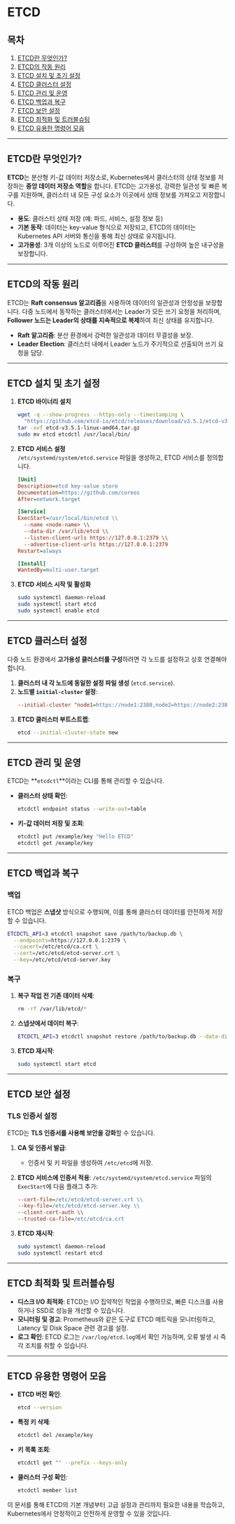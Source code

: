 
# ETCD

## 목차
1. [ETCD란 무엇인가?](#ETCD란-무엇인가)
2. [ETCD의 작동 원리](#ETCD의-작동-원리)
3. [ETCD 설치 및 초기 설정](#ETCD-설치-및-초기-설정)
4. [ETCD 클러스터 설정](#ETCD-클러스터-설정)
5. [ETCD 관리 및 운영](#ETCD-관리-및-운영)
6. [ETCD 백업과 복구](#ETCD-백업과-복구)
7. [ETCD 보안 설정](#ETCD-보안-설정)
8. [ETCD 최적화 및 트러블슈팅](#ETCD-최적화-및-트러블슈팅)
9. [ETCD 유용한 명령어 모음](#ETCD-유용한-명령어-모음)

---

## ETCD란 무엇인가?

**ETCD**는 분산형 키-값 데이터 저장소로, Kubernetes에서 클러스터의 상태 정보를 저장하는 **중앙 데이터 저장소 역할**을 합니다. ETCD는 고가용성, 강력한 일관성 및 빠른 복구를 지원하며, 클러스터 내 모든 구성 요소가 이곳에서 상태 정보를 가져오고 저장합니다.

- **용도**: 클러스터 상태 저장 (예: 파드, 서비스, 설정 정보 등)
- **기본 동작**: 데이터는 key-value 형식으로 저장되고, ETCD의 데이터는 Kubernetes API 서버와 통신을 통해 최신 상태로 유지됩니다.
- **고가용성**: 3개 이상의 노드로 이루어진 **ETCD 클러스터**를 구성하여 높은 내구성을 보장합니다.

---

## ETCD의 작동 원리

ETCD는 **Raft consensus 알고리즘**을 사용하여 데이터의 일관성과 안정성을 보장합니다. 다중 노드에서 동작하는 클러스터에서는 Leader가 모든 쓰기 요청을 처리하며, **Follower 노드는 Leader의 상태를 지속적으로 복제**하여 최신 상태를 유지합니다.

- **Raft 알고리즘**: 분산 환경에서 강력한 일관성과 데이터 무결성을 보장.
- **Leader Election**: 클러스터 내에서 Leader 노드가 주기적으로 선출되어 쓰기 요청을 담당.

---

## ETCD 설치 및 초기 설정

1. **ETCD 바이너리 설치**
   ```bash
   wget -q --show-progress --https-only --timestamping \
     "https://github.com/etcd-io/etcd/releases/download/v3.5.1/etcd-v3.5.1-linux-amd64.tar.gz"
   tar -xvf etcd-v3.5.1-linux-amd64.tar.gz
   sudo mv etcd etcdctl /usr/local/bin/
   ```

2. **ETCD 서비스 설정**  
   `/etc/systemd/system/etcd.service` 파일을 생성하고, ETCD 서비스를 정의합니다.
   ```ini
   [Unit]
   Description=etcd key-value store
   Documentation=https://github.com/coreos
   After=network.target

   [Service]
   ExecStart=/usr/local/bin/etcd \\
     --name <node-name> \\
     --data-dir /var/lib/etcd \\
     --listen-client-urls https://127.0.0.1:2379 \\
     --advertise-client-urls https://127.0.0.1:2379
   Restart=always

   [Install]
   WantedBy=multi-user.target
   ```

3. **ETCD 서비스 시작 및 활성화**
   ```bash
   sudo systemctl daemon-reload
   sudo systemctl start etcd
   sudo systemctl enable etcd
   ```

---

## ETCD 클러스터 설정

다중 노드 환경에서 **고가용성 클러스터를 구성**하려면 각 노드를 설정하고 상호 연결해야 합니다.

1. **클러스터 내 각 노드에 동일한 설정 파일 생성** (`etcd.service`).
2. **노드별 `initial-cluster` 설정**:
   ```ini
   --initial-cluster "node1=https://node1:2380,node2=https://node2:2380,node3=https://node3:2380"
   ```
3. **ETCD 클러스터 부트스트랩**:
   ```bash
   etcd --initial-cluster-state new
   ```

---

## ETCD 관리 및 운영

ETCD는 **`etcdctl`**이라는 CLI를 통해 관리할 수 있습니다.

- **클러스터 상태 확인**:
  ```bash
  etcdctl endpoint status --write-out=table
  ```

- **키-값 데이터 저장 및 조회**:
  ```bash
  etcdctl put /example/key "Hello ETCD"
  etcdctl get /example/key
  ```

---

## ETCD 백업과 복구

### 백업

ETCD 백업은 **스냅샷** 방식으로 수행되며, 이를 통해 클러스터 데이터를 안전하게 저장할 수 있습니다.

```bash
ETCDCTL_API=3 etcdctl snapshot save /path/to/backup.db \
  --endpoints=https://127.0.0.1:2379 \
  --cacert=/etc/etcd/ca.crt \
  --cert=/etc/etcd/etcd-server.crt \
  --key=/etc/etcd/etcd-server.key
```

### 복구

1. **복구 작업 전 기존 데이터 삭제**:
   ```bash
   rm -rf /var/lib/etcd/*
   ```

2. **스냅샷에서 데이터 복구**:
   ```bash
   ETCDCTL_API=3 etcdctl snapshot restore /path/to/backup.db --data-dir /var/lib/etcd
   ```

3. **ETCD 재시작**:
   ```bash
   sudo systemctl start etcd
   ```

---

## ETCD 보안 설정

### TLS 인증서 설정

ETCD는 **TLS 인증서를 사용해 보안을 강화**할 수 있습니다.

1. **CA 및 인증서 발급**:
   - 인증서 및 키 파일을 생성하여 `/etc/etcd`에 저장.

2. **ETCD 서비스에 인증서 적용**:
   `/etc/systemd/system/etcd.service` 파일의 `ExecStart`에 다음 플래그 추가:
   ```ini
   --cert-file=/etc/etcd/etcd-server.crt \\
   --key-file=/etc/etcd/etcd-server.key \\
   --client-cert-auth \\
   --trusted-ca-file=/etc/etcd/ca.crt
   ```

3. **ETCD 재시작**:
   ```bash
   sudo systemctl daemon-reload
   sudo systemctl restart etcd
   ```

---

## ETCD 최적화 및 트러블슈팅

- **디스크 I/O 최적화**: ETCD는 I/O 집약적인 작업을 수행하므로, 빠른 디스크를 사용하거나 SSD로 성능을 개선할 수 있습니다.
- **모니터링 및 경고**: Prometheus와 같은 도구로 ETCD 메트릭을 모니터링하고, Latency 및 Disk Space 관련 경고를 설정.
- **로그 확인**: ETCD 로그는 `/var/log/etcd.log`에서 확인 가능하며, 오류 발생 시 즉각 조치를 취할 수 있습니다.

---

## ETCD 유용한 명령어 모음

- **ETCD 버전 확인**:
  ```bash
  etcd --version
  ```

- **특정 키 삭제**:
  ```bash
  etcdctl del /example/key
  ```

- **키 목록 조회**:
  ```bash
  etcdctl get "" --prefix --keys-only
  ```

- **클러스터 구성 확인**:
  ```bash
  etcdctl member list
  ```

이 문서를 통해 ETCD의 기본 개념부터 고급 설정과 관리까지 필요한 내용을 학습하고, Kubernetes에서 안정적이고 안전하게 운영할 수 있을 것입니다.
